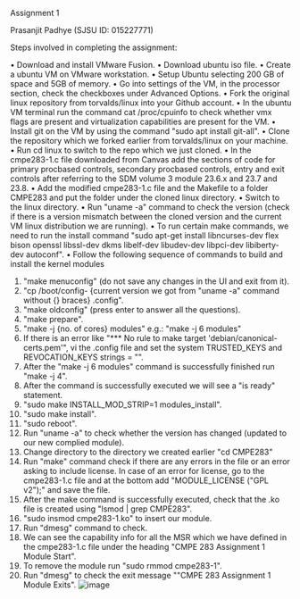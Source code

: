 Assignment 1

Prasanjit Padhye (SJSU ID: 015227771)

Steps involved in completing the assignment:

•	Download and install VMware Fusion.
•	Download ubuntu iso file.
•	Create a ubuntu VM on VMware workstation.
•	Setup Ubuntu selecting 200 GB of space and 5GB of memory.
•	Go into settings of the VM, in the processor section, check the checkboxes under Advanced Options.
•	Fork the original linux repository from torvalds/linux into your Github account.
•	In the ubuntu VM terminal run the command cat /proc/cpuinfo to check whether vmx flags are present and virtualization capabilities are present for the VM.
•	Install git on the VM by using the command "sudo apt install git-all".
•	Clone the repository which we forked earlier from torvalds/linux on your machine.
•	Run cd linux to switch to the repo which we just cloned.
•	In the cmpe283-1.c file downloaded from Canvas add the sections of code for primary procbased controls, secondary procbased controls, entry and exit controls after referring to the SDM volume 3 module 23.6.x and 23.7 and 23.8.
•	Add the modified cmpe283-1.c file and the Makefile to a folder CMPE283 and put the folder under the cloned linux directory.
•	Switch to the linux directory.
•	Run "uname -a" command to check the version (check if there is a version mismatch between the cloned version and the current VM linux distribution we are running).
•	To run certain make commands, we need to run the install command "sudo apt-get install libncurses-dev flex bison openssl libssl-dev dkms libelf-dev libudev-dev libpci-dev libiberty-dev autoconf".
•	Follow the following sequence of commands to build and install the kernel modules
1.	"make menuconfig" (do not save any changes in the UI and exit from it).
2.	"cp /boot/config- {current version we got from "uname -a" command without {} braces} .config".
3.	"make oldconfig" (press enter to answer all the questions).
4.	"make prepare".
5.	"make -j {no. of cores} modules" e.g.: "make -j 6 modules"
6.	If there is an error like "*** No rule to make target 'debian/canonical-certs.pem'", vi the .config file and set the system TRUSTED_KEYS and REVOCATION_KEYS strings = "".
7.	After the "make -j 6 modules" command is successfully finished run "make -j 4".
8.	After the command is successfully executed we will see a "is ready" statement.
9.	"sudo make INSTALL_MOD_STRIP=1 modules_install".
10.	"sudo make install".
11.	"sudo reboot".
12.	Run "uname -a" to check whether the version has changed (updated to our new complied module).
13.	Change directory to the directory we created earlier "cd CMPE283"
14.	Run "make" command check if there are any errors in the file or an error asking to include license. In case of an error for license, go to the cmpe283-1.c file and at the bottom add "MODULE_LICENSE ("GPL v2");" and save the file.
15.	After the make command is successfully executed, check that the .ko file is created using "lsmod | grep CMPE283".
16.	"sudo insmod cmpe283-1.ko" to insert our module.
17.	Run "dmesg" command to check.
18.	We can see the capability info for all the MSR which we have defined in the cmpe283-1.c file under the heading "CMPE 283 Assignment 1 Module Start".
19.	To remove the module run "sudo rmmod cmpe283-1".
20.	Run "dmesg" to check the exit message ""CMPE 283 Assignment 1 Module Exits".
![image](https://user-images.githubusercontent.com/91384351/141708658-910940f7-acba-4585-afd9-d8f596b1d7a3.png)
